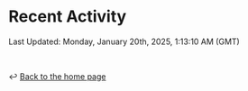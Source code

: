 # Recent Activity

<!--RECENT_ACTIVITY:start-->
<!--RECENT_ACTIVITY:end-->

<!--RECENT_ACTIVITY:last_update-->
Last Updated: Monday, January 20th, 2025, 1:13:10 AM (GMT)
<!--RECENT_ACTIVITY:last_update_end-->

<br>

↩️ [Back to the home page](/README.md)
